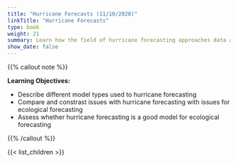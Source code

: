```yaml
---
title: "Hurricane Forecasts (11/10/2020)"
linkTitle: "Hurricane Forecasts"
type: book
weight: 21
summary: Learn how the field of hurricane forecasting approaches data and model challenges
show_date: false
---
```


{{% callout note %}}

**Learning Objectives:**
* Describe different model types used to hurricane forecasting
* Compare and constrast issues with hurricane forecasting with issues for ecological forecasting
* Assess whether hurricane forecasting is a good model for ecological forecasting

{{% /callout %}}

{{< list_children >}}
